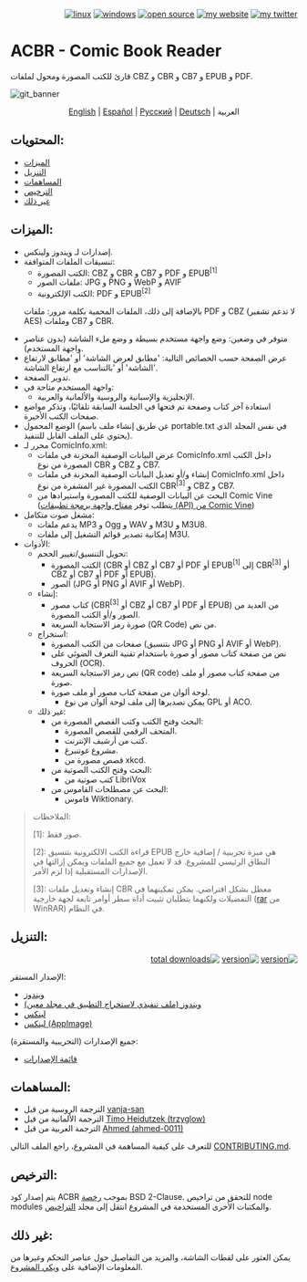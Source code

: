 <p align="right">  
  <a href="#downloads"><img src="https://user-images.githubusercontent.com/8535921/189104931-527ab8bc-8757-4e04-8150-5207d2077bb8.png" title="linux"></a>
  <a href="#downloads"><img src="https://user-images.githubusercontent.com/8535921/189104940-ade062d9-d2e0-4e08-83a4-f34cdb457025.png" title="windows"></a>
  <a href="#license"><img src="https://user-images.githubusercontent.com/8535921/189119543-b1f7cc20-bd0e-44e7-811a-c23b0ccdf767.png" title="open source"></a>
  <a href="http://www.binarynonsense.com/"><img src="https://user-images.githubusercontent.com/8535921/189104953-7ac2d4d1-7d36-483b-8cc9-3568d1cbf6e5.png" title="my website"></a>
  <a href="https://twitter.com/binarynonsense"><img src="https://user-images.githubusercontent.com/8535921/189104963-ae74d98e-ddb3-4068-8958-7028ecae2966.png" title="my twitter"></a>
</p>

# ACBR - Comic Book Reader

قارئ للكتب المصورة ومحول لملفات CBZ و CBR و CB7 و EPUB و PDF.

![git_banner](https://github.com/binarynonsense/comic-book-reader/assets/8535921/a8a7f902-4445-4695-9bc0-bbae4cba78f2)

<p align="center">
  <a href="./README.en.md">English</a> | 
  <a href="./README.es.md">Español</a> | 
  <a href="./README.ru.md">Русский</a> | 
  <a href="./README.de.md">Deutsch</a> | 
  <span>العربية</span>
</p>

## المحتويات:

- [الميزات](#الميزات)
- [التنزيل](#التنزيل)
- [المساهمات](#المساهمات)
- [الترخيص](#الترخيص)
- [غير ذلك](#غير-ذلك)

## الميزات:

- إصدارات لـ ويندوز ولينكس.
- تنسيقات الملفات المتوافقة:
  - الكتب المصورة: CBZ و CBR و CB7 و PDF و EPUB<sup>[1]</sup>
  - ملفات الصور: JPG و PNG و WebP و AVIF
  - الكتب الإلكترونية: PDF و EPUB<sup>[2]</sup>
  <p>بالإضافة إلى ذلك، الملفات المحمية بكلمة مرور: ملفات PDF و CBZ (لا تدعم تشفير AES) وملفات CB7 و CBR.</p>
- متوفر في وضعين: وضع واجهة مستخدم بسيطة و وضع ملء الشاشة (بدون عناصر واجهة المستخدم).
- عرض الصفحة حسب الخصائص التالية: 'مطابق لعرض الشاشة' أو 'مطابق لارتفاع الشاشة' أو 'بالتناسب مع ارتفاع الشاشة'.
- تدوير الصفحة.
- واجهة المستخدم متاحة في:
   - الإنجليزية والإسبانية والروسية والألمانية والعربية.
- استعادة آخر كتاب وصفحة تم فتحها في الجلسة السابقة تلقائيًا، وتذكر مواضع صفحات الكتب الأخيرة.
- الوضع المحمول (عن طريق إنشاء ملف باسم portable.txt في نفس المجلد الذي يحتوي على الملف القابل للتنفيذ).
- محرر لـ ComicInfo.xml:
  - عرض البيانات الوصفية المخزنة في ملفات ComicInfo.xml داخل الكتب المصورة من نوع CBR و CBZ و CB7.
  - إنشاء و/أو تعديل البيانات الوصفية المخزنة في ملفات ComicInfo.xml داخل الكتب المصورة غير المشفرة من نوع CBR<sup>[3]</sup> و CBZ و CB7.
  - البحث عن البيانات الوصفية للكتب المصورة واستيرادها من Comic Vine (يتطلب توفر [مفتاح واجهة برمجة تطبيقات (API) من Comic Vine](https://comicvine.gamespot.com/api/))
- مشغل صوت متكامل:
  - يدعم ملفات MP3 و Ogg و WAV و M3U و M3U8.
  - إمكانية تصدير قوائم التشغيل إلى ملفات M3U.
- الأدوات:
  - تحويل التنسيق/تغيير الحجم:
    - الكتب المصورة (CBR أو CBZ أو CB7 أو PDF أو EPUB<sup>[1]</sup> إلى CBR<sup>[3]</sup> أو CBZ أو CB7 أو PDF أو EPUB).
    - الصور (JPG أو PNG أو AVIF أو WebP).
  - إنشاء:
    - كتاب مصور (CBR<sup>[3]</sup> أو CBZ أو CB7 أو PDF أو EPUB) من العديد من الصور و/أو الكتب المصورة.
    - صورة رمز الاستجابة السريعة (QR Code) من نص.
  - استخراج:
    - صفحات من الكتب المصورة (بتنسيق JPG أو PNG أو AVIF أو WebP).
    - نص من صفحة كتاب مصور أو صورة باستخدام تقنية التعرف الضوئي على الحروف (OCR).
    - نص رمز الاستجابة السريعة (QR code) من صفحة كتاب مصور أو ملف صورة.
    - لوحة ألوان من صفحة كتاب مصور أو ملف صورة.
      - يمكن تصديرها إلى ملف لوحة ألوان من نوع GPL أو ACO.
  - غير ذلك:
    - البحث وفتح الكتب وكتب القصص المصورة من:
      - المتحف الرقمي للقصص المصورة.
      - كتب من أرشيف الإنترنت.
      - مشروع غوتنبرغ.
      - قصص مصورة من xkcd.
    - البحث وفتح الكتب الصوتية من:
      - كتب صوتية من LibriVox
    - البحث عن مصطلحات القاموس من:
      - قاموس Wiktionary.

> الملاحظات:
>
> [1]: صور فقط.
> 
> [2]: قراءة الكتب الالكترونية بتنسيق EPUB هي ميزة تجريبية / إضافية خارج النطاق الرئيسي للمشروع. قد لا تعمل مع جميع الملفات ويمكن إزالتها في الإصدارات المستقبلية إذا لزم الأمر.
> 
> [3]: إنشاء وتعديل ملفات CBR معطل بشكل افتراضي. يمكن تمكينهما في التفضيلات ولكنهما يتطلبان تثبيت أداة سطر أوامر تابعة لجهة خارجية ([rar](https://www.win-rar.com/cmd-shell-mode.html?&L=0) من WinRAR) في النظام.

## التنزيل:

<div dir="rtl"><a href="https://github.com/binarynonsense/comic-book-reader/releases/latest"><img src="https://shields.io/github/v/release/binarynonsense/comic-book-reader?display_name=tag&label=stable" title="version"></a> <a href="https://github.com/binarynonsense/comic-book-reader/releases"><img src="https://shields.io/github/v/release/binarynonsense/comic-book-reader?display_name=tag&label=latest&include_prereleases" title="version"></a> <a href="https://github.com/binarynonsense/comic-book-reader/releases"><img src="https://shields.io/github/downloads/binarynonsense/comic-book-reader/total?label=downloads" title="total downloads"></a></div>

الإصدار المستقر:

- [ويندوز](https://github.com/binarynonsense/comic-book-reader/releases/latest/download/ACBR_Windows.zip)
- [ويندوز (ملف تنفيذي لاستخراج التطبيق في مجلد معين)](https://github.com/binarynonsense/comic-book-reader/releases/latest/download/ACBR_Windows_SelfExtracting.exe)
- [لينكس](https://github.com/binarynonsense/comic-book-reader/releases/latest/download/ACBR_Linux.zip)
- [لينكس (AppImage)](https://github.com/binarynonsense/comic-book-reader/releases/latest/download/ACBR_Linux_AppImage.zip)

جميع الإصدارات (التجريبية والمستقرة):

- [قائمة الإصدارات](https://github.com/binarynonsense/comic-book-reader/releases)

## المساهمات:

- الترجمة الروسية من قبل [vanja-san](https://github.com/vanja-san)
- الترجمة الألمانية من قبل [Timo Heidutzek (trzyglow)](https://github.com/trzyglow)
- الترجمة العربية من قبل [Ahmed (ahmed-0011)](https://github.com/ahmed-0011)

للتعرف على كيفية المساهمة في المشروع، راجع الملف التالي [CONTRIBUTING.md](../CONTRIBUTING.md).

## الترخيص:

يتم إصدار كود ACBR بموجب [رخصة](../LICENSE) BSD 2-Clause. للتحقق من تراخيص node modules والمكتبات الأخرى المستخدمة في المشروع انتقل إلى مجلد [التراخيص](../licenses/).

## غير ذلك:

يمكن العثور على لقطات الشاشة، والمزيد من التفاصيل حول عناصر التحكم وغيرها من المعلومات الإضافية على [ويكي المشروع](https://github.com/binarynonsense/comic-book-reader/wiki).
